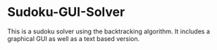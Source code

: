 # Sudoku-GUI-Solver
This is a sudoku solver using the backtracking algorithm. It includes a graphical GUI as well as a text based version.

